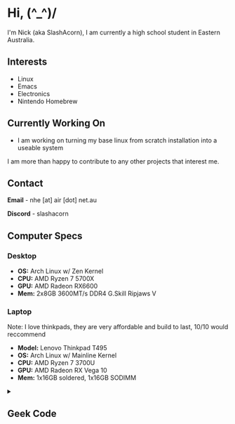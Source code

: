 # Hi,  (^_^)/
I'm Nick (aka SlashAcorn), I am currently a high school student in Eastern Australia.

<!-- Hello again! why are you snooping around in my README? -->

## Interests
- Linux
- Emacs
- Electronics
- Nintendo Homebrew


## Currently Working On
- I am working on turning my base linux from scratch installation into a useable system

I am more than happy to contribute to any other projects that interest me.

## Contact
**Email** - nhe [at] air [dot] net.au

**Discord** - slashacorn

    
## Computer Specs

### Desktop
- **OS:** Arch Linux w/ Zen Kernel
- **CPU:** AMD Ryzen 7 5700X
- **GPU:** AMD Radeon RX6600
- **Mem:** 2x8GB 3600MT/s DDR4 G.Skill Ripjaws V

### Laptop
Note: I love thinkpads, they are very affordable and build to last, 10/10 would reccommend
- **Model:** Lenovo Thinkpad T495
- **OS:** Arch Linux w/ Mainline Kernel
- **CPU:** AMD Ryzen 7 3700U 
- **GPU:** AMD Radeon RX Vega 10
- **Mem:** 1x16GB soldered, 1x16GB SODIMM

<details>
  <summary>
    
  ## Geek Code
  
  </summary>
  
  ```
  GCS/M d- s:--- a--- C++>$ UL+>+++$ P+>+++ L+++>++++$ E+>++$ W+>++ N? o? K? !w
  O? !M V? PS+ PE- Y? PGP>++ !t !5 !X !R tv b+>++ DI !D G e- h !r y?
  ```
  If you don't already know about the code of the geeks, [Click Here](http://www.joereiss.net/geek/)
</details>
